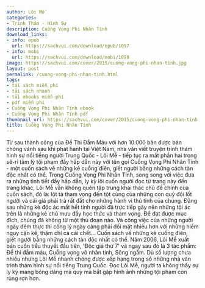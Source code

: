 ```yaml
---
author: Lôi Mễ
categories:
- Trinh Thám - Hình Sự
description: Cuồng Vọng Phi Nhân Tính
download_links:
- info: epub
  url: https://sachvui.com/download/epub/1097
- info: mobi
  url: https://sachvui.com/download/mobi/1098
image: https://sachvui.com/cover/2015/cuong-vong-phi-nhan-tinh.jpg
layout: post
permalink: /cuong-vong-phi-nhan-tinh.html
tags:
- tải sách miễn phí
- tải sách nhanh
- tải ebooks miễn phí
- pdf miễn phí
- Cuồng Vọng Phi Nhân Tính ebook
- Cuồng Vọng Phi Nhân Tính pdf
thumbnail_url: https://sachvui.com/cover/2015/cuong-vong-phi-nhan-tinh.jpg
title: Cuồng Vọng Phi Nhân Tính
---
```


 <div class="item-desc text-justify"> Từ sau thành công của Đề Thi Đẫm Máu với hơn 10.000 bản được bán chóng vánh sau khi phát hành tại Việt Nam, nhà văn viết truyện trinh thám hình sự nổi tiếng người Trung Quốc - Lôi Mễ - tiếp tục ra mắt phần hai trong sê-ri tâm lý tội phạm đầy hấp dẫn này với tên gọi Cuồng Vọng Phi Nhân Tính - một cuốn sách về những kẻ cuồng điên, giết người bằng những cách tàn độc nhất có thể. Trong Cuồng Vọng Phi Nhân Tính, song song với việc đưa ra những tình tiết đầy hấp dẫn, ly kỳ lôi cuốn người đọc từ trang này đến trang khác, Lôi Mễ vẫn không quên tập trung khai thác chủ đề chính của cuốn sách, đó là: lột tả tham vọng đến tột cùng của những con quỷ đội lốt người và cái giá phải trả rất đắt cho những hành vi thú tính của chúng. Đằng sau những kẻ độc ác mất hết tính người đã trực tiếp gây nên những tội ác trên là những kẻ chủ mưu đầy học thức và tham vọng. Để đạt được mục đích, chúng đã không từ một thủ đoạn nào. Và công việc của những người ngày đêm thực thi công lý ngày càng phải đối mặt nhiều hơn với những hiểm nguy cận kề, thậm chí cả cái chết... Cuốn sách về những kẻ cuồng điên, giết người bằng những cách tàn độc nhất có thể. Năm 2006, Lôi Mễ xuất bản cuốn tiểu thuyết đầu tiên, 'Độc giả thứ 7' và ngay sau đó là 3 tác phẩm: Đề thi đẫm máu, Cuồng vọng vô nhân tính, Sông ngầm. Dù số lượng chưa nhiều nhưng Lôi Mễ nhanh chóng được xếp hạng trong số những nhà văn trinh thám hình sự nổi tiếng Trung Quốc. Đọc Lôi Mễ, người ta không thấy sự ly kỳ mang bóng dáng ma quỷ mà bắt gặp hình ảnh những tội phạm còn rùng rợn hơn. </div>